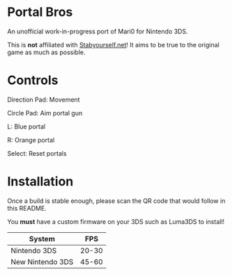 # Portal Bros
An unofficial work-in-progress port of Mari0 for Nintendo 3DS.

This is **not** affiliated with [Stabyourself.net](http://stabyourself.net)! It aims to be true to the original game as much as possible.

# Controls
Direction Pad: Movement

Circle Pad: Aim portal gun

L: Blue portal

R: Orange portal

Select: Reset portals

# Installation
Once a build is stable enough, please scan the QR code that would follow in this README.

You **must** have a custom firmware on your 3DS such as Luma3DS to install!

| System            | FPS    |
| ----------------- |:------:|
| Nintendo 3DS      | 20-30  |
| New Nintendo 3DS  | 45-60  |
